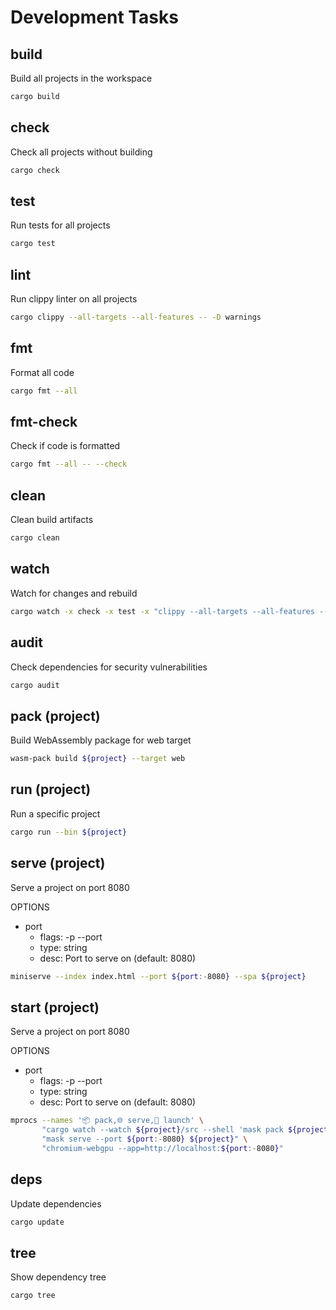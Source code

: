 # Development Tasks

## build

Build all projects in the workspace

```bash
cargo build
```

## check

Check all projects without building

```bash
cargo check
```

## test

Run tests for all projects

```bash
cargo test
```

## lint

Run clippy linter on all projects

```bash
cargo clippy --all-targets --all-features -- -D warnings
```

## fmt

Format all code

```bash
cargo fmt --all
```

## fmt-check

Check if code is formatted

```bash
cargo fmt --all -- --check
```

## clean

Clean build artifacts

```bash
cargo clean
```

## watch

Watch for changes and rebuild

```bash
cargo watch -x check -x test -x "clippy --all-targets --all-features -- -D warnings"
```

## audit

Check dependencies for security vulnerabilities

```bash
cargo audit
```

## pack (project)

Build WebAssembly package for web target

```bash
wasm-pack build ${project} --target web
```

## run (project)

Run a specific project

```bash
cargo run --bin ${project}
```

## serve (project)

Serve a project on port 8080

OPTIONS

- port
  - flags: -p --port
  - type: string
  - desc: Port to serve on (default: 8080)

```bash
miniserve --index index.html --port ${port:-8080} --spa ${project}
```

## start (project)

Serve a project on port 8080

OPTIONS

- port
  - flags: -p --port
  - type: string
  - desc: Port to serve on (default: 8080)

```bash
mprocs --names '📦 pack,🌐 serve,🚀 launch' \
       "cargo watch --watch ${project}/src --shell 'mask pack ${project}'" \
       "mask serve --port ${port:-8080} ${project}" \
       "chromium-webgpu --app=http://localhost:${port:-8080}"
```

## deps

Update dependencies

```bash
cargo update
```

## tree

Show dependency tree

```bash
cargo tree
```
